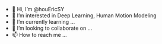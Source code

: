 - 👋 Hi, I’m @houEricSY
- 👀 I’m interested in Deep Learning, Human Motion Modeling
- 🌱 I’m currently learning ...
- 💞️ I’m looking to collaborate on ...
- 📫 How to reach me ...

<!---
houEricSY/houEricSY is a ✨ special ✨ repository because its `README.md` (this file) appears on your GitHub profile.
You can click the Preview link to take a look at your changes.
--->
